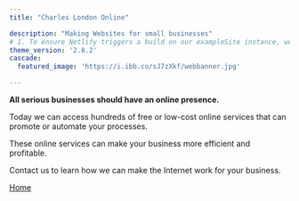 ```yaml
---
title: "Charles London Online"

description: "Making Websites for small businesses"
# 1. To ensure Netlify triggers a build on our exampleSite instance, we need to change a file in the exampleSite directory.
theme_version: '2.8.2'
cascade:
  featured_image: 'https://i.ibb.co/sJ7zXkf/webbanner.jpg'

---
```


__All serious businesses should have an online presence.__  

Today we can access hundreds of free or low-cost online services that can promote or automate your processes.

These online services can make your business more efficient and profitable.

Contact us to learn how we can make the Internet work for your business.











[Home](/)